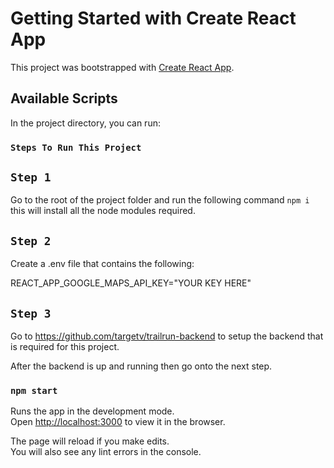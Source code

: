 # Getting Started with Create React App

This project was bootstrapped with [Create React App](https://github.com/facebook/create-react-app).

## Available Scripts

In the project directory, you can run:

### `Steps To Run This Project`

## `Step 1`

Go to the root of the project folder and run the following command `npm i` this will install all the node modules required.

## `Step 2`

Create a .env file that contains the following:

REACT_APP_GOOGLE_MAPS_API_KEY="YOUR KEY HERE"

## `Step 3`

Go to https://github.com/targetv/trailrun-backend to setup the backend that is required for this project.

After the backend is up and running then go onto the next step.

### `npm start`

Runs the app in the development mode.\
Open [http://localhost:3000](http://localhost:3000) to view it in the browser.

The page will reload if you make edits.\
You will also see any lint errors in the console.
